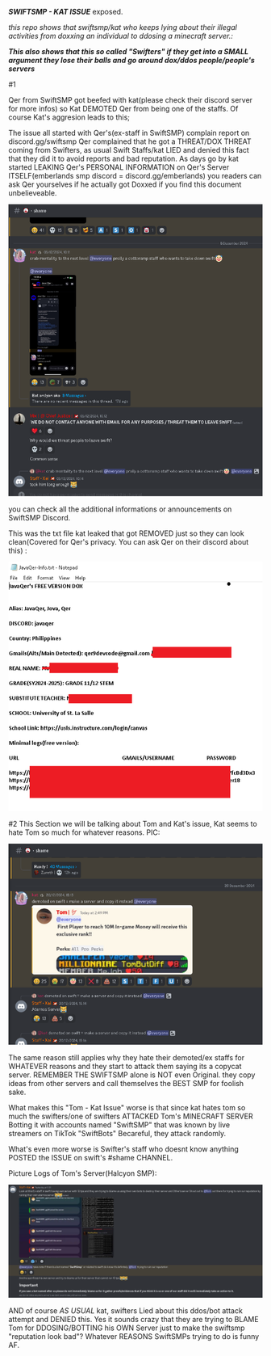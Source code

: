 ***SWIFTSMP - KAT ISSUE***
exposed.

*this repo shows that swiftsmp/kat who keeps lying about their illegal activities from doxxing an individual to ddosing a minecraft server.:*

***This also shows that this so called "Swifters" if they get into a SMALL argument they lose their balls and go around dox/ddos people/people's servers***


#1

Qer from SwiftSMP got beefed with kat(please check their discord server for more infos) so
Kat DEMOTED Qer from being one of the staffs. Of course Kat's aggresion leads to this;

The issue all started with Qer's(ex-staff in SwiftSMP) complain report on discord.gg/swiftsmp
Qer complained that he got a THREAT/DOX THREAT coming from Swifters, as usual Swift Staffs/kat
LIED and denied this fact that they did it to avoid reports and bad reputation. As days go by kat started LEAKING Qer's PERSONAL INFORMATION
on Qer's Server ITSELF(emberlands smp discord = discord.gg/emberlands) you readers can ask Qer yourselves if he actually got Doxxed if you find this
document unbelieveable. 


![image alt](https://github.com/Adrian102881/SwiftSMP-Issue/blob/main/kat_posted_qers_complaint.PNG?raw=true)

you can check all the additional informations or announcements on SwiftSMP Discord.

This was the txt file kat leaked that got REMOVED just so they can look clean(Covered for Qer's privacy. You can ask Qer  on their discord about this) : 

![image alt](https://github.com/Adrian102881/SwiftSMP-Issue/blob/a7639c2569507b55084a762db7850350d413a97b/Java.PNG)

#2
This Section we will be talking about Tom and Kat's issue, Kat seems to hate Tom so much for whatever reasons. PIC:

![image alt](https://github.com/Adrian102881/SwiftSMP-Issue/blob/bdba597ac9887673bab45641e39c663d773cf42f/kat_hating_tom.PNG)

The same reason still applies why they hate their demoted/ex staffs for WHATEVER reasons and they start to attack them saying its a
copycat server. REMEMBER THE SWIFTSMP alone is NOT even Original. they copy ideas from other servers and call themselves the BEST SMP
for foolish sake.

What makes this "Tom - Kat Issue" worse is that since kat hates tom so much the swifters/one of swifters ATTACKED Tom's MINECRAFT SERVER
Botting it with accounts named "SwiftSMP" that was known by live streamers on TikTok "SwiftBots" Becareful, they attack randomly.

What's even more worse is Swifter's staff who doesnt know anything POSTED the ISSUE on swift's #shame CHANNEL.

Picture Logs of Tom's Server(Halcyon SMP):


![image alt](https://github.com/Adrian102881/SwiftSMP-Issue/blob/a7639c2569507b55084a762db7850350d413a97b/swift_posted_bot_attcks.PNG)

AND of course *AS USUAL* kat, swifters Lied about this ddos/bot attack attempt and DENIED this.
Yes it sounds crazy that they are trying to BLAME Tom for DDOSING/BOTTING his OWN Server
just to make the swiftsmp "reputation look bad"? Whatever REASONS SwiftSMPs trying to do is
funny AF.







